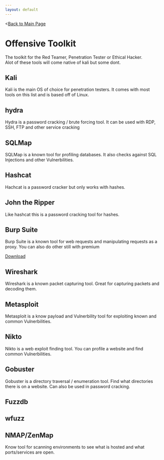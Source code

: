 ```yaml
---
layout: default
---
```


<[Back to Main Page](../index.html)  

# Offensive Toolkit
The toolkit for the Red Teamer, Penetration Tester or Ethical Hacker.  
Alot of these tools will come native of kali but some dont.

## Kali
Kali is the main OS of choice for penetration testers. It comes with most tools on this list and is based off of Linux.

## hydra
Hydra is a password cracking / brute forcing tool. It can be used with RDP, SSH, FTP and other service cracking 

## SQLMap
SQLMap is a known tool for profiling databases. It also checks against SQL Injections and other Vulnerbilities.

## Hashcat
Hachcat is a password cracker but only works with hashes.

## John the Ripper
Like hashcat this is a password cracking tool for hashes.

## Burp Suite
Burp Suite is a known tool for web requests and manipulating requests as a proxy. You can also do other still with premium

[Download](https://portswigger.net/burp/releases/community/latest)

## Wireshark
Wireshark is a known packet capturing tool. Great for capturing packets and decoding them.

## Metasploit
Metasploit is a know payload and Vulnerbility tool for exploiting known and common Vulnerbilities.

## Nikto
Nikto is a web exploit finding tool. You can profile a website and find common Vulnerbilities.

## Gobuster
Gobuster is a directory traversal / enumeration tool. Find what directories there is on a website. Can also be used in password cracking.

## Fuzzdb

## wfuzz

## NMAP/ZenMap
Know tool for scanning environments to see what is hosted and what ports/services are open.
